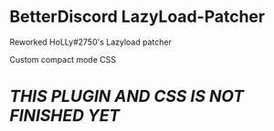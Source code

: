 # BetterDiscord LazyLoad-Patcher

Reworked HoLLy#2750's Lazyload patcher

Custom compact mode CSS

# *THIS PLUGIN AND CSS IS NOT FINISHED YET*

